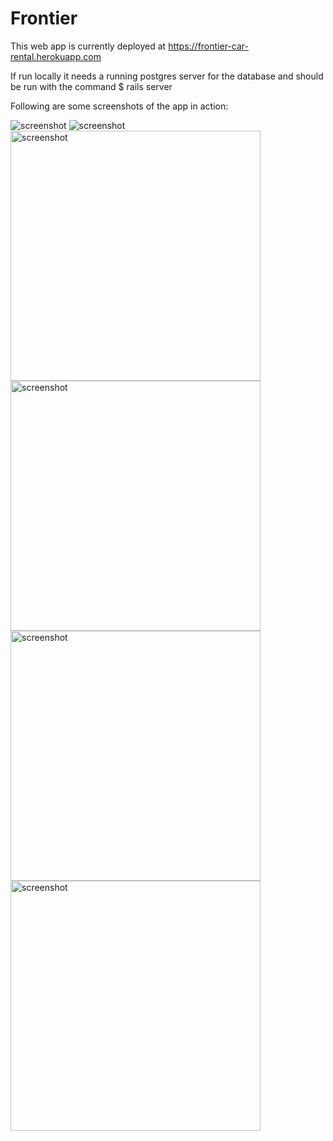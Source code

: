 # Frontier

This web app is currently deployed at https://frontier-car-rental.herokuapp.com

If run locally it needs a running postgres server for the database and should be run with the command $ rails server

Following are some screenshots of the app in action:

![screenshot](https://cloud.githubusercontent.com/assets/13894518/26089702/b27c31d2-39b4-11e7-9f68-e8a90c4e9065.png)
![screenshot](https://cloud.githubusercontent.com/assets/13894518/26089705/b5695f28-39b4-11e7-9cea-f5b88f948e41.png)
<img src="https://cloud.githubusercontent.com/assets/13894518/26089709/b7f48ea2-39b4-11e7-9e44-a8199d7f6acc.PNG" alt="screenshot" width="400"/>
<img src="https://cloud.githubusercontent.com/assets/13894518/26089716/bd8a1a94-39b4-11e7-806d-ff23a2df0ae7.PNG" alt="screenshot" width="400"/>
<img src="https://cloud.githubusercontent.com/assets/13894518/26089711/ba14c6fc-39b4-11e7-9cc1-70a70b041ab1.PNG" alt="screenshot" width="400"/>
<img src="https://cloud.githubusercontent.com/assets/13894518/26090001/cdda04fc-39b6-11e7-9e16-cb501082595f.PNG" alt="screenshot" width="400"/>

